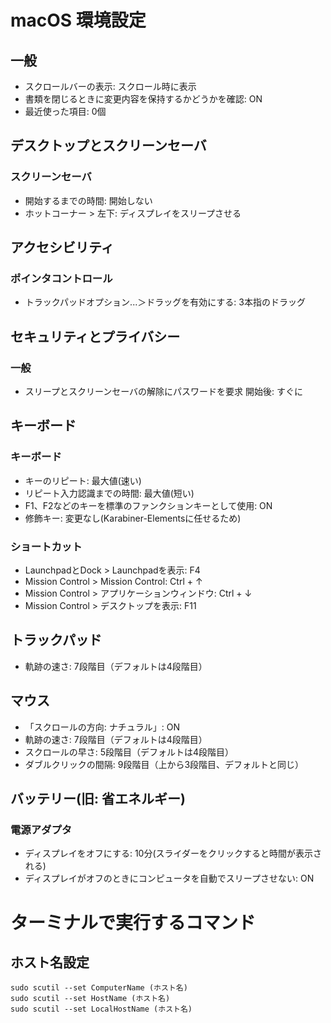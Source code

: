 # macOS 環境設定

## 一般

* スクロールバーの表示: スクロール時に表示
* 書類を閉じるときに変更内容を保持するかどうかを確認: ON
* 最近使った項目: 0個

## デスクトップとスクリーンセーバ

### スクリーンセーバ

* 開始するまでの時間: 開始しない
* ホットコーナー > 左下: ディスプレイをスリープさせる

## アクセシビリティ

### ポインタコントロール

* トラックパッドオプション...＞ドラッグを有効にする: 3本指のドラッグ

## セキュリティとプライバシー

### 一般

* スリープとスクリーンセーバの解除にパスワードを要求 開始後: すぐに

## キーボード

### キーボード

* キーのリピート: 最大値(速い)
* リピート入力認識までの時間: 最大値(短い)
* F1、F2などのキーを標準のファンクションキーとして使用: ON
* 修飾キー: 変更なし(Karabiner-Elementsに任せるため)

### ショートカット

* LaunchpadとDock > Launchpadを表示: F4
* Mission Control > Mission Control: Ctrl + ↑
* Mission Control > アプリケーションウィンドウ: Ctrl + ↓
* Mission Control > デスクトップを表示: F11

## トラックパッド

* 軌跡の速さ: 7段階目（デフォルトは4段階目）

## マウス

* 「スクロールの方向: ナチュラル」: ON
* 軌跡の速さ: 7段階目（デフォルトは4段階目）
* スクロールの早さ: 5段階目（デフォルトは4段階目）
* ダブルクリックの間隔: 9段階目（上から3段階目、デフォルトと同じ）

## バッテリー(旧: 省エネルギー)

### 電源アダプタ

* ディスプレイをオフにする: 10分(スライダーをクリックすると時間が表示される)
* ディスプレイがオフのときにコンピュータを自動でスリープさせない: ON

# ターミナルで実行するコマンド

## ホスト名設定

```
sudo scutil --set ComputerName (ホスト名)
sudo scutil --set HostName (ホスト名)
sudo scutil --set LocalHostName (ホスト名)
```
